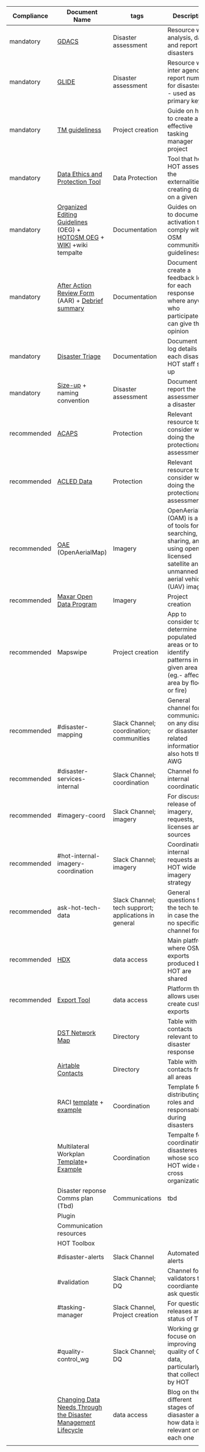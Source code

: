 | Compliance  | Document Name                                                | tags                                                  | Description                                                  |
|-------------|--------------------------------------------------------------|-------------------------------------------------------|--------------------------------------------------------------|
| mandatory   | [GDACS](https://www.gdacs.org/)                            | Disaster assessment                                   | Resource with analysis, data and report for disasters        |
| mandatory   | [GLIDE](https://glidenumber.net/glide/public/search/search.jsp) | Disaster assessment                                   | Resource with inter agency report number for disasters -- used as primary key |
| mandatory   | [TM guideliness](https://drive.google.com/drive/folders/1FrBWUri6pXY9U1c1txbTKjzMwGQe0lvG) | Project creation                                      | Guide on how to create a effective tasking manager project   |
| mandatory   | [Data Ethics and Protection Tool](https://docs.google.com/spreadsheets/d/1sa3umVxfSBsqWxVpP8HjYOS0rwYsuHgPDfMIhSMtlnM/edit#gid=1616896287) | Data Protection                                       | Tool that helps HOT assess the externalities of creating data on a given area |
| mandatory   | [Organized Editing Guidelines](https://osmfoundation.org/wiki/Organised_Editing_Guidelines) (OEG) + [HOTOSM OEG](https://docs.google.com/document/d/1IIrR75Cmy92giXLa9hCVIur0wJ3HU4nTZoq6zQWyrEU/edit#heading=h.64b30r2bhk59) + [WIKI](https://wiki.openstreetmap.org/wiki/Organised_Editing/Activities/Humanitarian_OpenStreetMap_Team) +wiki tempalte | Documentation                                         | Guides on how to document an activation to comply with OSM communities guideliness |
| mandatory   | [After Action Review Form](https://docs.google.com/forms/d/e/1FAIpQLSfDN_IW9yrZRmVzVnjoKNgpo5XAqpgjvF_wdCaNIYEulSCjmQ/formResponse) (AAR) + [Debrief summary](https://docs.google.com/document/d/1YlRKGIkSwAuXkNyKyYLkvwV22hVs8q7rwJ3KdwI4xJo/edit#heading=h.ymjzyx9la30z) | Documentation                                         | Document to create a feedback loop for each response where anyway who participated can give their opinion |
| mandatory   | [Disaster Triage](https://docs.google.com/spreadsheets/d/1v0ykYDPoDZoKyMwbYvXpiO9j2OnAD0_ThPzbUB8G42I/edit#gid=597017806) | Documentation                                         | Document to log details on each disaster HOT staff sizes up  |
| mandatory   | [Size-up](https://docs.google.com/forms/d/e/1FAIpQLSdSBCJe3rxGtlNsr6x2cMqg4MA4QDAiBnvDP-3o3kz3kXPDFA/viewform) + naming convention | Disaster assessment                                   | Document to report the assessment of a disaster              |
| recommended | [ACAPS](https://www.acaps.org/en/countries)                | Protection                                            | Relevant resource to consider when doing the protectiona assessment |
| recommended | [ACLED Data](https://acleddata.com/)                       | Protection                                            | Relevant resource to consider when doing the protectiona assessment |
| recommended | [OAE](https://map.openaerialmap.org/#/20.849569737911224,32.490961065194014,18?_k=qmp0z4) (OpenAerialMap) | Imagery                                               | OpenAerialMap (OAM) is a set of tools for searching, sharing, and using openly licensed satellite and unmanned aerial vehicle (UAV) imagery. |
| recommended | [Maxar Open Data Program](https://www.maxar.com/open-data) | Imagery                                               | Project creation                                             |
| recommended | Mapswipe                                                     | Project creation                                      | App to consider to determine populated areas or to identify patterns in given area (eg.- affected area by floods or fire) |
| recommended | #disaster-mapping                                            | Slack Channel; coordination; communities              | General channel for communication on any disaster or disaster related information, it also hots the AWG |
| recommended | #disaster-services-internal                                  | Slack Channel; coordination                           | Channel for internal coordination                            |
| recommended | #imagery-coord                                               | Slack Channel; imagery                                | For discussing release of imagery, requests, licenses and sources |
| recommended | #hot-internal-imagery-coordination                           | Slack Channel; imagery                                | Coordinating internal requests and HOT wide imagery strategy |
| recommended | ask-hot-tech-data                                            | Slack Channel; tech supprort; applications in general | General questions for the tech team, in case there is no specific channel for it. |
| recommended | [HDX](https://data.humdata.org/about/hdx-qa-process?_gl=1*pexwl7*_ga*MTIyNTc5NzU4Ny4xNjk2OTE1MTIz*_ga_E60ZNX2F68*MTY5NjkxNTEyMi4xLjEuMTY5NjkxNTEzNS40Ny4wLjA.) | data access                                           | Main platfrom where OSM exports produced by HOT are shared   |
| recommended | [Export Tool](https://www.google.com/search?q=hotosm+export+tool&oq=hotosm+export+tool+&sourceid=chrome&ie=UTF-8) | data access                                           | Platform that allows users to create custom exports          |
|             | [DST Network Map](https://docs.google.com/spreadsheets/d/1BcxVbcHYkenhg_o5x0AuXCyKUHwYcPTA3-Eu3CkSgjs/edit#gid=536918974) | Directory                                             | Table with contacts relevant to disaster response            |
|             | [Airtable Contacts](https://airtable.com/appVWre4KY4cCZxO6/tblRpDv5sRe63V9yC/viwCCeZOKGfbCJbPP?blocks=hide) | Directory                                             | Table with contacts from all areas                           |
|             | RACI [template](https://docs.google.com/spreadsheets/d/1LGmOZLP5CtNwsHM5dStAlhROsQ7xGrgyBlnjhm5goG8/edit#gid=849312932) + [example](https://docs.google.com/spreadsheets/d/1IS10B5i1UBLIu7ir2E6hwDrK8BlQo-fTtFY3jo0wHVU/edit#gid=0) | Coordination                                          | Template for distributing roles and responsabilities during disasters |
|             | Multilateral Workplan [Template](https://docs.google.com/spreadsheets/d/1LGmOZLP5CtNwsHM5dStAlhROsQ7xGrgyBlnjhm5goG8/edit#gid=0)+ [Example](https://docs.google.com/spreadsheets/d/1Xp7F5o1Hw7acBtFYpaGgVSqp0nShDvOHcHyiVbjx_rk/edit?pli=1#gid=210206816) | Coordination                                          | Tempalte for coordinating disasteres whose scope is HOT wide or cross organizations |
|             | Disaster reponse Comms plan (Tbd)                            | Communications                                        | tbd                                                          |
|             | Plugin                                                       |                                                       |                                                              |
|             | Communication resources                                      |                                                       |                                                              |
|             | HOT Toolbox                                                  |                                                       |                                                              |
|             | #disaster-alerts                                             | Slack Channel                                         | Automated alerts                                             |
|             | #validation                                                  | Slack Channel; DQ                                     | Channel for validators to coordiante and ask questions       |
|             | #tasking-manager                                             | Slack Channel, Project creation                       | For questions, releases and status of TM                     |
|             | #quality-control_wg                                          | Slack Channel; DQ                                     | Working group focuse on improving quality of OSM data, particularly that collected by HOT |
|             | [Changing Data Needs Through the Disaster Management Lifecycle](https://www.hotosm.org/updates/changing-data-needs-through-the-disaster-management-lifecycle/) | data access                                           | Blog on the different stages of diasaster and how data is relevant on each one |
|             |                                                              |                                                       |                                                              |